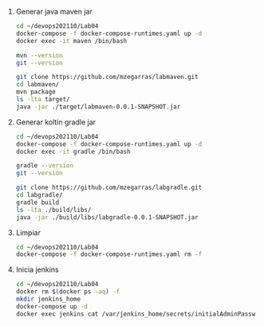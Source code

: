 
1. Generar java maven jar
    ```bash
    cd ~/devops202110/Lab04
    docker-compose -f docker-compose-runtimes.yaml up -d
    docker exec -it maven /bin/bash

    mvn --version
    git --version

    git clone https://github.com/mzegarras/labmaven.git
    cd labmaven/
    mvn package
    ls -lta target/
    java -jar ./target/labmaven-0.0.1-SNAPSHOT.jar
    ```


1. Generar koltin gradle jar
    ```bash
    cd ~/devops202110/Lab04
    docker-compose -f docker-compose-runtimes.yaml up -d
    docker exec -it gradle /bin/bash

    gradle --version
    git --version

    git clone https://github.com/mzegarras/labgradle.git
    cd labgradle/
    gradle build
    ls -lta ./build/libs/
    java -jar ./build/libs/labgradle-0.0.1-SNAPSHOT.jar
    ```

1. Limpiar
    ```bash
    cd ~/devops202110/Lab04
    docker-compose -f docker-compose-runtimes.yaml rm -f
    ```
    
1. Inicia jenkins
    ```bash
    cd ~/devops202110/Lab04
    docker rm $(docker ps -aq) -f
    mkdir jenkins_home
    docker-compose up -d
    docker exec jenkins cat /var/jenkins_home/secrets/initialAdminPassword
    ```